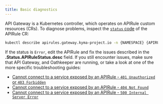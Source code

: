 ```yaml
---
title: Basic diagnostics
---
```


API Gateway is a Kubernetes controller, which operates on APIRule custom resources (CRs). To diagnose problems, inspect the [`status` code](../../custom-resources/apirule/04-10-apirule-custom-resource.md) of the APIRule CR:

   ```bash
   kubectl describe apirules.gateway.kyma-project.io -n {NAMESPACE} {APIRULE_NAME}
   ```

If the status is `Error`, edit the APIRule and fix the issues described in the **.Status.APIRuleStatus.desc** field. If you still encounter issues, make sure that API Gateway, and Oathkeeper are running, or take a look at one of the more specific troubleshooting guides:

- [Cannot connect to a service exposed by an APIRule - `401 Unauthorized` or `403 Forbidden`](./03-01-401-unauthorized-403-forbidden.md)
- [Cannot connect to a service exposed by an APIRule - `404 Not Found`](./03-02-404-not-found.md)
- [Cannot connect to a service exposed by an APIRule - `500 Internal Server Error`](./03-03-500-server-error.md)